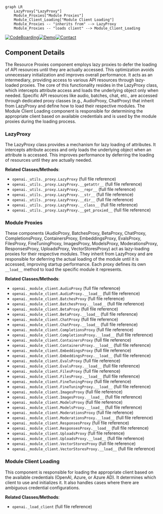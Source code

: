 ```mermaid
graph LR
    LazyProxy["LazyProxy"]
    Module_Proxies["Module Proxies"]
    Module_Client_Loading["Module Client Loading"]
    Module_Proxies -- "inherits from" --> LazyProxy
    Module_Proxies -- "loads client" --> Module_Client_Loading
```
[![CodeBoarding](https://img.shields.io/badge/Generated%20by-CodeBoarding-9cf?style=flat-square)](https://github.com/CodeBoarding/GeneratedOnBoardings)[![Demo](https://img.shields.io/badge/Try%20our-Demo-blue?style=flat-square)](https://www.codeboarding.org/demo)[![Contact](https://img.shields.io/badge/Contact%20us%20-%20codeboarding@gmail.com-lightgrey?style=flat-square)](mailto:codeboarding@gmail.com)

## Component Details

The Resource Proxies component employs lazy proxies to defer the loading of API resources until they are actually accessed. This optimization avoids unnecessary initialization and improves overall performance. It acts as an intermediary, providing access to various API resources through lazy-loaded proxies. The core of this functionality resides in the LazyProxy class, which intercepts attribute access and loads the underlying object only when needed. Specific API resources like audio, batches, chat, etc., are accessed through dedicated proxy classes (e.g., AudioProxy, ChatProxy) that inherit from LazyProxy and define how to load their respective modules. The Module Client Loading component is responsible for determining the appropriate client based on available credentials and is used by the module proxies during the loading process.

### LazyProxy
The LazyProxy class provides a mechanism for lazy loading of attributes. It intercepts attribute access and only loads the underlying object when an attribute is accessed. This improves performance by deferring the loading of resources until they are actually needed.


**Related Classes/Methods**:

- `openai._utils._proxy.LazyProxy` (full file reference)
- `openai._utils._proxy.LazyProxy.__getattr__` (full file reference)
- `openai._utils._proxy.LazyProxy.__repr__` (full file reference)
- `openai._utils._proxy.LazyProxy.__str__` (full file reference)
- `openai._utils._proxy.LazyProxy.__dir__` (full file reference)
- `openai._utils._proxy.LazyProxy.__class__` (full file reference)
- `openai._utils._proxy.LazyProxy.__get_proxied__` (full file reference)


### Module Proxies
These components (AudioProxy, BatchesProxy, BetaProxy, ChatProxy, CompletionsProxy, ContainersProxy, EmbeddingsProxy, EvalsProxy, FilesProxy, FineTuningProxy, ImagesProxy, ModelsProxy, ModerationsProxy, ResponsesProxy, UploadsProxy, VectorStoresProxy) act as lazy-loading proxies for their respective modules. They inherit from LazyProxy and are responsible for deferring the actual loading of the module until it is accessed, improving startup performance. Each proxy defines its own `__load__` method to load the specific module it represents.


**Related Classes/Methods**:

- `openai._module_client.AudioProxy` (full file reference)
- `openai._module_client.AudioProxy.__load__` (full file reference)
- `openai._module_client.BatchesProxy` (full file reference)
- `openai._module_client.BatchesProxy.__load__` (full file reference)
- `openai._module_client.BetaProxy` (full file reference)
- `openai._module_client.BetaProxy.__load__` (full file reference)
- `openai._module_client.ChatProxy` (full file reference)
- `openai._module_client.ChatProxy.__load__` (full file reference)
- `openai._module_client.CompletionsProxy` (full file reference)
- `openai._module_client.CompletionsProxy.__load__` (full file reference)
- `openai._module_client.ContainersProxy` (full file reference)
- `openai._module_client.ContainersProxy.__load__` (full file reference)
- `openai._module_client.EmbeddingsProxy` (full file reference)
- `openai._module_client.EmbeddingsProxy.__load__` (full file reference)
- `openai._module_client.EvalsProxy` (full file reference)
- `openai._module_client.EvalsProxy.__load__` (full file reference)
- `openai._module_client.FilesProxy` (full file reference)
- `openai._module_client.FilesProxy.__load__` (full file reference)
- `openai._module_client.FineTuningProxy` (full file reference)
- `openai._module_client.FineTuningProxy.__load__` (full file reference)
- `openai._module_client.ImagesProxy` (full file reference)
- `openai._module_client.ImagesProxy.__load__` (full file reference)
- `openai._module_client.ModelsProxy` (full file reference)
- `openai._module_client.ModelsProxy.__load__` (full file reference)
- `openai._module_client.ModerationsProxy` (full file reference)
- `openai._module_client.ModerationsProxy.__load__` (full file reference)
- `openai._module_client.ResponsesProxy` (full file reference)
- `openai._module_client.ResponsesProxy.__load__` (full file reference)
- `openai._module_client.UploadsProxy` (full file reference)
- `openai._module_client.UploadsProxy.__load__` (full file reference)
- `openai._module_client.VectorStoresProxy` (full file reference)
- `openai._module_client.VectorStoresProxy.__load__` (full file reference)


### Module Client Loading
This component is responsible for loading the appropriate client based on the available credentials (OpenAI, Azure, or Azure AD). It determines which client to use and initializes it. It also handles cases where there are ambiguous credential configurations.


**Related Classes/Methods**:

- `openai._load_client` (full file reference)